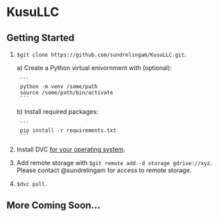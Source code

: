 # KusuLLC

## Getting Started

1. `$git clone https://github.com/sundrelingam/KusuLLC.git`.

    a) Create a Python virtual enivornment with (optional):

		```
		python -m venv /some/path
		source /some/path/bin/activate
		```
		
	b) Install required packages:

		```
		pip install -r requirements.txt
		```

2. Install DVC [for your operating system](https://dvc.org/doc/install).
3. Add remote storage with `$git remote add -d storage gdrive://xyz`. Please contact @sundrelingam for access to remote storage.
4. `$dvc pull`.

## More Coming Soon...